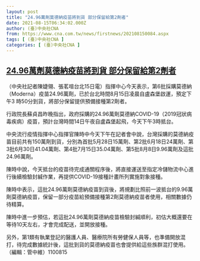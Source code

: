 ```yaml
---
layout: post
title: "24.96萬劑莫德納疫苗將到貨 部分保留給第2劑者"
date: 2021-08-15T06:34:02.000Z
author: (臺)中央社CNA
from: https://www.cna.com.tw/news/firstnews/202108150084.aspx
tags: [ (臺)中央社CNA ]
categories: [ (臺)中央社CNA ]
---
```

<!--1629009242000-->
[24.96萬劑莫德納疫苗將到貨 部分保留給第2劑者](https://www.cna.com.tw/news/firstnews/202108150084.aspx)
------

<div>
<div></div><div class="paragraph"><p>（中央社記者陳婕翎、張茗喧台北15日電）指揮中心今天表示，第6批採購莫德納（Moderna）疫苗24.96萬劑，已於台北時間8月15日凌晨自盧森堡啟運，預定下午3 時50分到貨，將部分保留提供預備接種第2劑者。</p><p>行政院長蘇貞昌昨晚指出，政府採購的24.96萬劑莫德納COVID-19（2019冠狀病毒疾病）疫苗，預計台灣時間14日午夜自盧森堡起飛，今天下午3時抵台。</p><p>中央流行疫情指揮中心指揮官陳時中今天下午在記者會中說，台灣採購的莫德納疫苗目前共有150萬劑到貨，分別為首批5月28日15萬劑、第2批6月18日24萬劑、第3批6月30日41.04萬劑、第4批7月15日35.04萬劑、第5批8月8日9.96萬劑及這批24.96萬劑。</p><p>陳時中說，今天抵台的疫苗待完成通關程序後，將直接運送至指定冷儲物流中心進行後續檢驗封緘作業，再提供COVID-19接種計畫所列實施對象接種。</p><p>陳時中表示，這批24.96萬劑莫德納疫苗到貨後，將規劃比照前一波抵台的9.96萬劑莫德納疫苗，保留一部分疫苗給預備接種第2劑莫德納疫苗者使用，相關數據仍待精算。</p><p>陳時中進一步預估，若這批24.96萬劑莫德納疫苗檢驗封緘順利，初估大概還要在等待10天左右，才會完成配送，並開放接種。</p><p>另外，第1類有執業登記的醫護人員、醫療院所有勞健保人員等，也準備開放混打，待完成數據統計後，這批到貨的莫德納疫苗也會提供給這些族群混打使用。（編輯：管中維）1100815</p></div>
</div>
